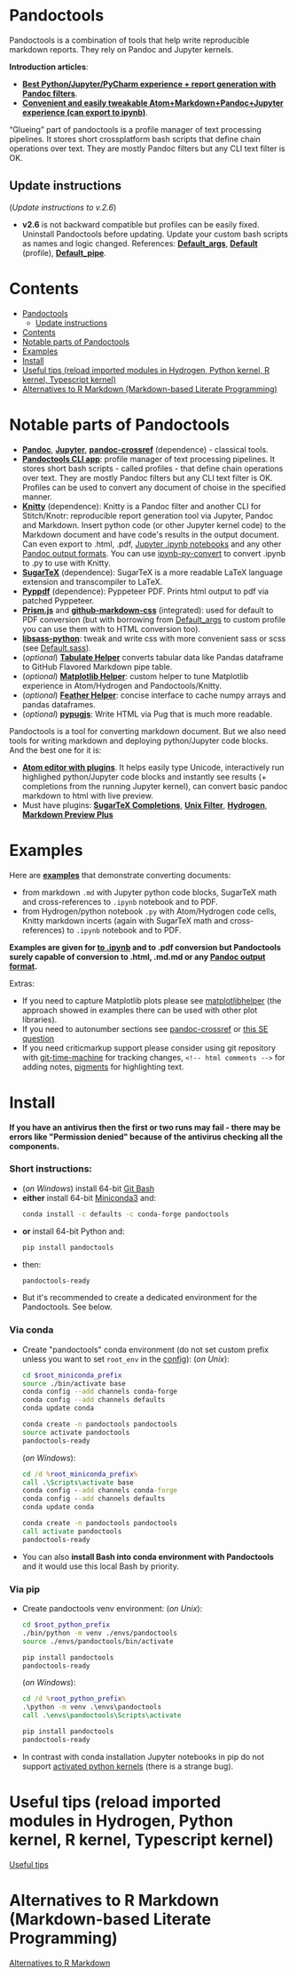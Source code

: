 # Pandoctools

Pandoctools is a combination of tools that help write reproducible markdown reports. They rely on Pandoc and Jupyter kernels.

**Introduction articles**:

* [**Best Python/Jupyter/PyCharm experience + report generation with Pandoc filters**](https://github.com/kiwi0fruit/pandoctools/blob/master/docs/best_python_jupyter_pycharm_experience.md).
* [**Convenient and easily tweakable Atom+Markdown+Pandoc+Jupyter experience (can export to ipynb)**](https://github.com/kiwi0fruit/pandoctools/blob/master/docs/atom_jupyter_pandoc_markdown.md).  


“Glueing” part of pandoctools is a profile manager of text processing pipelines. It stores short crossplatform bash scripts that define chain operations over text. They are mostly Pandoc filters but any CLI text filter is OK.


## Update instructions

(*Update instructions to v.2.6*)

* **v2.6** is not backward compatible but profiles can be easily fixed. Uninstall Pandoctools before updating. Update your custom bash scripts as names and logic changed. References: [**Default_args**](https://github.com/kiwi0fruit/pandoctools/blob/master/pandoctools/sh/Default_args), [**Default**](https://github.com/kiwi0fruit/pandoctools/blob/master/pandoctools/sh/Default) (profile), [**Default_pipe**](https://github.com/kiwi0fruit/pandoctools/blob/master/pandoctools/sh/Default_pipe).


# Contents

* [Pandoctools](#pandoctools)
  * [Update instructions](#update-instructions)
* [Contents](#contents)
* [Notable parts of Pandoctools](#notable-parts-of-pandoctools)
* [Examples](#examples)
* [Install](#install)
* [Useful tips (reload imported modules in Hydrogen, Python kernel, R kernel, Typescript kernel)](#useful-tips-reload-imported-modules-in-hydrogen-python-kernel-r-kernel-typescript-kernel)
* [Alternatives to R Markdown (Markdown-based Literate Programming)](#alternatives-to-r-markdown-markdown-based-literate-programming)


# Notable parts of Pandoctools

* [**Pandoc**](https://pandoc.org/), [**Jupyter**](http://jupyter.org/), [**pandoc-crossref**](https://github.com/lierdakil/pandoc-crossref) (dependence) - classical tools.
* [**Pandoctools CLI app**](https://github.com/kiwi0fruit/pandoctools/tree/master/pandoctools/cli): profile manager of text processing pipelines. It stores short bash scripts - called profiles - that define chain operations over text. They are mostly Pandoc filters but any CLI text filter is OK. Profiles can be used to convert any document of choise in the specified manner.
* [**Knitty**](https://github.com/kiwi0fruit/knitty) (dependence): Knitty is a Pandoc filter and another CLI for Stitch/Knotr: reproducible report generation tool via Jupyter, Pandoc and Markdown. Insert python code (or other Jupyter kernel code) to the Markdown document and have code's results in the output document. Can even export to .html, .pdf, [Jupyter .ipynb notebooks](https://pandoc.org/MANUAL.html#creating-jupyter-notebooks-with-pandoc) and any other [Pandoc output formats](https://pandoc.org/MANUAL.html#general-options). You can use [ipynb-py-convert](https://github.com/kiwi0fruit/ipynb-py-convert) to convert .ipynb to .py to use with Knitty.
* [**SugarTeX**](https://github.com/kiwi0fruit/sugartex) (dependence): SugarTeX is a more readable LaTeX language extension and transcompiler to LaTeX.
* [**Pyppdf**](https://github.com/kiwi0fruit/pyppdf) (dependence): Pyppeteer PDF. Prints html output to pdf via patched Pyppeteer.
* [**Prism.js**](https://github.com/PrismJS/prism) and [**github-markdown-css**](https://github.com/sindresorhus/github-markdown-css) (integrated): used for default to PDF conversion (but with borrowing from [Default_args](https://github.com/kiwi0fruit/pandoctools/blob/master/pandoctools/sh/Default_args) to custom profile you can use them with to HTML conversion too).
* [**libsass-python**](https://github.com/sass/libsass-python): tweak and write css with more convenient sass or scss (see [Default.sass](https://github.com/kiwi0fruit/pandoctools/blob/master/pandoctools/sh/Default.sass)). 
* (*optional*) [**Tabulate Helper**](https://github.com/kiwi0fruit/tabulatehelper) converts tabular data like Pandas dataframe to GitHub Flavored Markdown pipe table.
* (*optional*) [**Matplotlib Helper**](https://github.com/kiwi0fruit/matplotlibhelper): custom helper to tune Matplotlib experience in Atom/Hydrogen and Pandoctools/Knitty.
* (*optional*) [**Feather Helper**](https://github.com/kiwi0fruit/featherhelper): concise interface to cache numpy arrays and pandas dataframes.
* (*optional*) [**pypugjs**](https://github.com/kiwi0fruit/pandoctools/blob/master/docs/pug.md): Write HTML via Pug that is much more readable.

Pandoctools is a tool for converting markdown document. But we also need tools for writing markdown and deploying python/Jupyter code blocks.  
And the best one for it is:

* [**Atom editor with plugins**](https://github.com/kiwi0fruit/pandoctools/blob/master/docs/atom.md). It helps easily type Unicode, interactively run highlighed python/Jupyter code blocks and instantly see results (+ completions from the running Jupyter kernel), can convert basic pandoc markdown to html with live preview.
* Must have plugins: [**SugarTeX Completions**](https://github.com/kiwi0fruit/pandoctools/blob/master/docs/atom.md#sugartex-completions), [**Unix Filter**](https://github.com/kiwi0fruit/pandoctools/blob/master/docs/atom.md#unix-filter), [**Hydrogen**](https://github.com/kiwi0fruit/pandoctools/blob/master/docs/atom.md#hydrogen), [**Markdown Preview Plus**](https://github.com/kiwi0fruit/pandoctools/blob/master/docs/atom.md#markdown-preview-plus)


# Examples

Here are [**examples**](https://github.com/kiwi0fruit/pandoctools/blob/master/examples) that demonstrate converting documents:

* from markdown `.md` with Jupyter python code blocks, SugarTeX math and cross-references to `.ipynb` notebook and to PDF.
* from Hydrogen/python notebook `.py` with Atom/Hydrogen code cells, Knitty markdown incerts (again with SugarTeX math and cross-references) to `.ipynb` notebook and to PDF.

**Examples are given for [to .ipynb](https://pandoc.org/MANUAL.html#creating-jupyter-notebooks-with-pandoc) and to .pdf conversion but Pandoctools surely capable of conversion to .html, .md.md or any [Pandoc output format](https://pandoc.org/MANUAL.html#general-options).**

Extras:

* If you need to capture Matplotlib plots please see [matplotlibhelper](https://github.com/kiwi0fruit/matplotlibhelper) (the approach showed in examples there can be used with other plot libraries).
* If you need to autonumber sections see [pandoc-crossref](https://github.com/lierdakil/pandoc-crossref) or [this SE question](https://stackoverflow.com/questions/48434961/how-to-customise-section-headings-to-start-with-letters-in-r-markdown)
* If you need criticmarkup support please consider using git repository with [git-time-machine](https://atom.io/packages/git-time-machine) for tracking changes, `<!-- html comments -->` for adding notes, [pigments](https://atom.io/packages/pigments) for highlighting text.


# Install

**If you have an antivirus then the first or two runs may fail - there may be errors like "Permission denied" because of the antivirus checking all the components.**


### Short instructions:

* (*on Windows*) install 64-bit [Git Bash](https://git-scm.com/downloads)
* **either** install 64-bit [Miniconda3](https://conda.io/miniconda.html) and:
  ```bash
  conda install -c defaults -c conda-forge pandoctools
  ```
* **or** install 64-bit Python and:
  ```bash
  pip install pandoctools
  ```
* then:
  ```bash
  pandoctools-ready
  ```
* But it's recommended to create a dedicated environment for the Pandoctools. See below.


### Via conda

* Create "pandoctools" conda environment (do not set custom prefix unless you want to set `root_env` in the [config](https://github.com/kiwi0fruit/pandoctools/tree/master/pandoctools/cli#defaultsini)):
  (*on Unix*):
  ```bash
  cd $root_miniconda_prefix
  source ./bin/activate base
  conda config --add channels conda-forge
  conda config --add channels defaults
  conda update conda

  conda create -n pandoctools pandoctools
  source activate pandoctools
  pandoctools-ready
  ```
  (*on Windows*):
  ```bat
  cd /d %root_miniconda_prefix%
  call .\Scripts\activate base
  conda config --add channels conda-forge
  conda config --add channels defaults
  conda update conda

  conda create -n pandoctools pandoctools
  call activate pandoctools
  pandoctools-ready
  ```
* You can also **install Bash into conda environment with Pandoctools** and it would use this local Bash by priority.


### Via pip

* Create pandoctools venv environment:
  (*on Unix*):
  ```bash
  cd $root_python_prefix
  ./bin/python -m venv ./envs/pandoctools
  source ./envs/pandoctools/bin/activate

  pip install pandoctools
  pandoctools-ready
  ```
  (*on Windows*):
  ```bat
  cd /d %root_python_prefix%
  .\python -m venv .\envs\pandoctools
  call .\envs\pandoctools\Scripts\activate

  pip install pandoctools
  pandoctools-ready
  ```
* In contrast with conda installation Jupyter notebooks in pip do not support [activated python kernels](https://github.com/kiwi0fruit/pandoctools/blob/master/docs/tips.md#install-python-kernel) (there is a strange bug).


# Useful tips (reload imported modules in Hydrogen, Python kernel, R kernel, Typescript kernel)

[Useful tips](https://github.com/kiwi0fruit/pandoctools/blob/master/docs/tips.md)


# Alternatives to R Markdown (Markdown-based Literate Programming)

[Alternatives to R Markdown](https://github.com/kiwi0fruit/pandoctools/blob/master/docs/alternatives_to_r_markdown.md)
